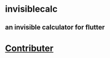 # invisiblecalc

## an invisible calculator for flutter

# <a href="https://bit.ly/sidtubesub" >Contributer </a>



